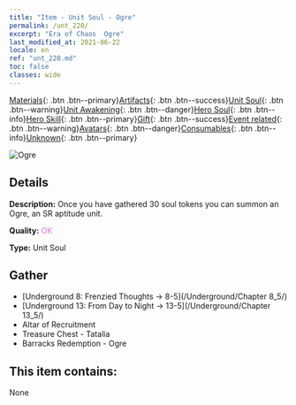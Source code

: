 ```yaml
---
title: "Item - Unit Soul - Ogre"
permalink: /unt_220/
excerpt: "Era of Chaos  Ogre"
last_modified_at: 2021-06-22
locale: en
ref: "unt_220.md"
toc: false
classes: wide
---
```

 [Materials](/Items/){: .btn .btn--primary}[Artifacts](/Items/Artifacts/){: .btn .btn--success}[Unit Soul](/Items/UnitSoul/){: .btn .btn--warning}[Unit Awakening](/Items/UnitAwakening/){: .btn .btn--danger}[Hero Soul](/Items/HeroSoul/){: .btn .btn--info}[Hero Skill](/Items/HeroSkill/){: .btn .btn--primary}[Gift](/Items/Gift/){: .btn .btn--success}[Event related](/Items/Events/){: .btn .btn--warning}[Avatars](/Items/Avatars/){: .btn .btn--danger}[Consumables](/Items/Consumables/){: .btn .btn--info}[Unknown](/Items/Unknown/){: .btn .btn--primary}

 ![Ogre](/images/u/ti_shirenmo.jpg)

## Details
 **Description:** Once you have gathered 30 soul tokens you can summon an Ogre, an SR aptitude unit.

 **Quality:** <span style="color: #DA70D6">OK</span>

 **Type:** Unit Soul

## Gather

*    [Underground 8: Frenzied Thoughts -> 8-5](/Underground/Chapter 8_5/) 
*    [Underground 13: From Day to Night -> 13-5](/Underground/Chapter 13_5/) 
*    Altar of Recruitment 
*    Treasure Chest - Tatalia 
*    Barracks Redemption - Ogre 

## This item contains:

  None

